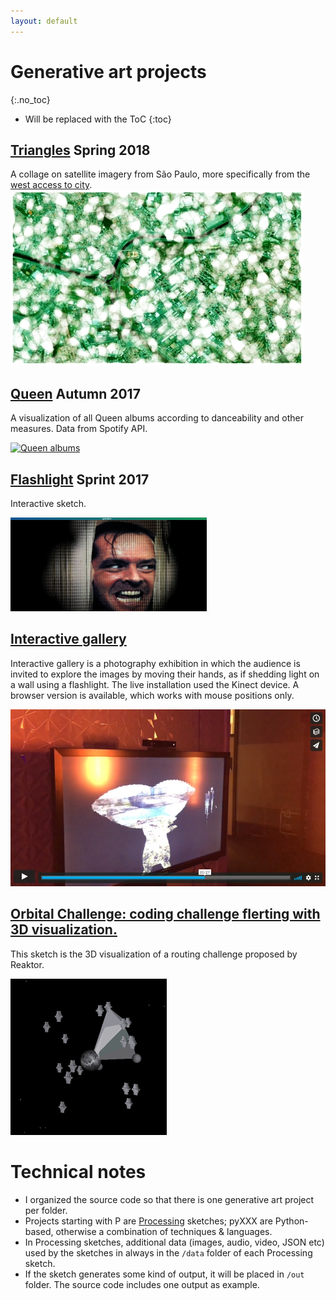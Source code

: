 ```yaml
---
layout: default
---
```


# Generative art projects
{:.no_toc}

* Will be replaced with the ToC
{:toc}

## [Triangles](./PTriangles/) Spring 2018
  A collage on satellite imagery from São Paulo, more specifically from the [west access to city](https://www.google.se/maps/@-23.5254695,-46.7478157,14.44z).
  ![SaoPaulo sketch](/PTriangles/out/ssmall.jpg)
## [Queen](./pySpotifyAlbumFeatures/) Autumn 2017
  A visualization of all Queen albums according to danceability and other measures. Data from Spotify API.
  
  [![Queen albums](/pySpotifyAlbumFeatures/nodebox/QueenAlbumFeaturesSmall.png)](/pySpotifyAlbumFeatures)

## [Flashlight](./p5jsFlashlight/) Sprint 2017
  Interactive sketch.
  
  [![Flashlight](/p5jsFlashlight/images/flashlight_p5js_small.png)](./p5jsFlashlight)
  
## [Interactive gallery](./mixInteractiveGallery)
  Interactive gallery is a photography exhibition in which the audience is invited to explore the images by moving their hands, as if shedding light on a wall using a flashlight. The live installation used the Kinect device. A browser version is available, which works with mouse positions only.
  
  [![Interactive Gallery](./mixInteractiveGallery/images/intergall.jpg)](./mixInteractiveGallery)

## [Orbital Challenge: coding challenge flerting with 3D visualization.](./orbitalChallenge/)
This sketch is the 3D visualization of a routing challenge proposed by Reaktor.

[![Interactive Gallery](./orbitalChallenge/images/orbital.gif)](./orbitalChallenge/)


# Technical notes
 * I organized the source code so that there is one generative art project per folder. 
 * Projects starting with P are [Processing](processing.org) sketches; pyXXX are Python-based, otherwise a combination of techniques & languages.
 * In Processing sketches, additional data (images, audio, video, JSON etc) used by the sketches in always in the `/data` folder of each Processing sketch.
 * If the sketch generates some kind of output, it will be placed in `/out` folder. The source code includes one output as example.
